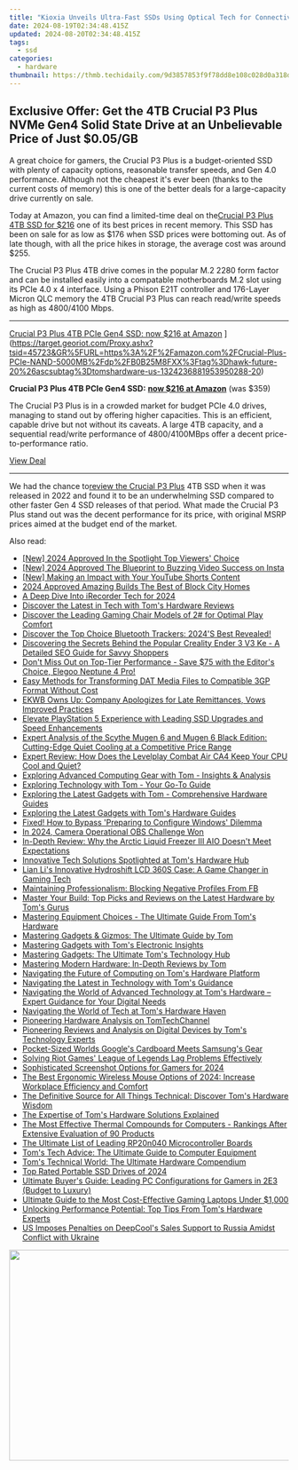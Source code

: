 ```yaml
---
title: "Kioxia Unveils Ultra-Fast SSDs Using Optical Tech for Connectivity Beyond 40M: A Quantum Leap in Data Transfer"
date: 2024-08-19T02:34:48.415Z
updated: 2024-08-20T02:34:48.415Z
tags:
  - ssd
categories:
  - hardware
thumbnail: https://thmb.techidaily.com/9d3857853f9f78dd8e108c028d0a318d22b529786459d21ef8b234658302fc85.jpg
---
```


## Exclusive Offer: Get the 4TB Crucial P3 Plus NVMe Gen4 Solid State Drive at an Unbelievable Price of Just $0.05/GB

A great choice for gamers, the Crucial P3 Plus is a budget-oriented SSD with plenty of capacity options, reasonable transfer speeds, and Gen 4.0 performance. Although not the cheapest it's ever been (thanks to the current costs of memory) this is one of the better deals for a large-capacity drive currently on sale.

 Today at Amazon, you can find a limited-time deal on the[Crucial P3 Plus 4TB SSD for $216](https://target.georiot.com/Proxy.ashx?tsid=45723&GR%5FURL=https%3A%2F%2Famazon.com%2FCrucial-Plus-PCIe-NAND-5000MB%2Fdp%2FB0B25M8FXX%3Ftag%3Dhawk-future-20%26ascsubtag%3Dtomshardware-us-6666709869348791406-20) one of its best prices in recent memory. This SSD has been on sale for as low as $176 when SSD prices were bottoming out. As of late though, with all the price hikes in storage, the average cost was around $255\.

 The Crucial P3 Plus 4TB drive comes in the popular M.2 2280 form factor and can be installed easily into a compatable motherboards M.2 slot using its PCIe 4.0 x 4 interface. Using a Phison E21T controller and 176-Layer Micron QLC memory the 4TB Crucial P3 Plus can reach read/write speeds as high as 4800/4100 Mbps.

---

[Crucial P3 Plus 4TB PCIe Gen4 SSD: now $216 at Amazon](https://cdn.mos.cms.futurecdn.net/ppLtxNCyuBrqDJR5bigzTS-200-100.jpg "Crucial P3 Plus 4TB PCIe Gen4 SSD: now $216 at Amazon") ](https://target.georiot.com/Proxy.ashx?tsid=45723&GR%5FURL=https%3A%2F%2Famazon.com%2FCrucial-Plus-PCIe-NAND-5000MB%2Fdp%2FB0B25M8FXX%3Ftag%3Dhawk-future-20%26ascsubtag%3Dtomshardware-us-1324236881953950288-20)

**Crucial P3 Plus 4TB PCIe Gen4 SSD:** [**now $216 at Amazon**](https://target.georiot.com/Proxy.ashx?tsid=45723&GR%5FURL=https%3A%2F%2Famazon.com%2FCrucial-Plus-PCIe-NAND-5000MB%2Fdp%2FB0B25M8FXX%3Ftag%3Dhawk-future-20%26ascsubtag%3Dtomshardware-us-1333343048881198109-20) (was $359)  
  
 The Crucial P3 Plus is in a crowded market for budget PCIe 4.0 drives, managing to stand out by offering higher capacities. This is an efficient, capable drive but not without its caveats. A large 4TB capacity, and a sequential read/write performance of 4800/4100MBps offer a decent price-to-performance ratio.

[View Deal](https://target.georiot.com/Proxy.ashx?tsid=45723&GR%5FURL=https%3A%2F%2Famazon.com%2FCrucial-Plus-PCIe-NAND-5000MB%2Fdp%2FB0B25M8FXX%3Ftag%3Dhawk-future-20%26ascsubtag%3Dtomshardware-us-1324236881953950288-20)

---

 We had the chance to[review the Crucial P3 Plus](https://tools.techidaily.com) 4TB SSD when it was released in 2022 and found it to be an underwhelming SSD compared to other faster Gen 4 SSD releases of that period. What made the Crucial P3 Plus stand out was the decent performance for its price, with original MSRP prices aimed at the budget end of the market.

<ins class="adsbygoogle"
     style="display:block"
     data-ad-format="autorelaxed"
     data-ad-client="ca-pub-7571918770474297"
     data-ad-slot="1223367746"></ins>



<ins class="adsbygoogle"
     style="display:block"
     data-ad-client="ca-pub-7571918770474297"
     data-ad-slot="8358498916"
     data-ad-format="auto"
     data-full-width-responsive="true"></ins>

<span class="atpl-alsoreadstyle">Also read:</span>
<div><ul>
<li><a href="https://facebook-video-recording.techidaily.com/new-2024-approved-in-the-spotlight-top-viewers-choice/"><u>[New] 2024 Approved  In the Spotlight  Top Viewers' Choice</u></a></li>
<li><a href="https://instagram-videos.techidaily.com/new-2024-approved-the-blueprint-to-buzzing-video-success-on-insta/"><u>[New] 2024 Approved  The Blueprint to Buzzing Video Success on Insta</u></a></li>
<li><a href="https://facebook-record-videos.techidaily.com/new-making-an-impact-with-your-youtube-shorts-content/"><u>[New] Making an Impact with Your YouTube Shorts Content</u></a></li>
<li><a href="https://on-screen-recording.techidaily.com/2024-approved-amazing-builds-the-best-of-block-city-homes/"><u>2024 Approved  Amazing Builds  The Best of Block City Homes</u></a></li>
<li><a href="https://desktop-recording.techidaily.com/a-deep-dive-into-irecorder-tech-for-2024/"><u>A Deep Dive Into iRecorder Tech for 2024</u></a></li>
<li><a href="https://hardware-tips.techidaily.com/discover-the-latest-in-tech-with-toms-hardware-reviews/"><u>Discover the Latest in Tech with Tom's Hardware Reviews</u></a></li>
<li><a href="https://hardware-tips.techidaily.com/discover-the-leading-gaming-chair-models-of-2-for-optimal-play-comfort/"><u>Discover the Leading Gaming Chair Models of 2# for Optimal Play Comfort</u></a></li>
<li><a href="https://techtrends.techidaily.com/discover-the-top-choice-bluetooth-trackers-2024s-best-revealed/"><u>Discover the Top Choice Bluetooth Trackers: 2024'S Best Revealed!</u></a></li>
<li><a href="https://hardware-tips.techidaily.com/discovering-the-secrets-behind-the-popular-creality-ender-3-v3-ke-a-detailed-seo-guide-for-savvy-shoppers/"><u>Discovering the Secrets Behind the Popular Creality Ender 3 V3 Ke - A Detailed SEO Guide for Savvy Shoppers</u></a></li>
<li><a href="https://hardware-tips.techidaily.com/dont-miss-out-on-top-tier-performance-save-75-with-the-editors-choice-elegoo-neptune-4-pro/"><u>Don't Miss Out on Top-Tier Performance - Save $75 with the Editor's Choice, Elegoo Neptune 4 Pro!</u></a></li>
<li><a href="https://media-tips.techidaily.com/easy-methods-for-transforming-dat-media-files-to-compatible-3gp-format-without-cost/"><u>Easy Methods for Transforming DAT Media Files to Compatible 3GP Format Without Cost</u></a></li>
<li><a href="https://hardware-tips.techidaily.com/ekwb-owns-up-company-apologizes-for-late-remittances-vows-improved-practices/"><u>EKWB Owns Up: Company Apologizes for Late Remittances, Vows Improved Practices</u></a></li>
<li><a href="https://hardware-tips.techidaily.com/elevate-playstation-5-experience-with-leading-ssd-upgrades-and-speed-enhancements/"><u>Elevate PlayStation 5 Experience with Leading SSD Upgrades and Speed Enhancements</u></a></li>
<li><a href="https://hardware-tips.techidaily.com/expert-analysis-of-the-scythe-mugen-6-and-mugen-6-black-edition-cutting-edge-quiet-cooling-at-a-competitive-price-range/"><u>Expert Analysis of the Scythe Mugen 6 and Mugen 6 Black Edition: Cutting-Edge Quiet Cooling at a Competitive Price Range</u></a></li>
<li><a href="https://hardware-tips.techidaily.com/expert-review-how-does-the-levelplay-combat-air-ca4-keep-your-cpu-cool-and-quiet/"><u>Expert Review: How Does the Levelplay Combat Air CA4 Keep Your CPU Cool and Quiet?</u></a></li>
<li><a href="https://hardware-tips.techidaily.com/exploring-advanced-computing-gear-with-tom-insights-and-analysis/"><u>Exploring Advanced Computing Gear with Tom - Insights & Analysis</u></a></li>
<li><a href="https://hardware-tips.techidaily.com/exploring-technology-with-tom-your-go-to-guide/"><u>Exploring Technology with Tom - Your Go-To Guide</u></a></li>
<li><a href="https://hardware-tips.techidaily.com/exploring-the-latest-gadgets-with-tom-comprehensive-hardware-guides/"><u>Exploring the Latest Gadgets with Tom - Comprehensive Hardware Guides</u></a></li>
<li><a href="https://hardware-tips.techidaily.com/exploring-the-latest-gadgets-with-toms-hardware-guides/"><u>Exploring the Latest Gadgets with Tom's Hardware Guides</u></a></li>
<li><a href="https://win-howtos.techidaily.com/fixed-how-to-bypass-preparing-to-configure-windows-dilemma/"><u>Fixed! How to Bypass 'Preparing to Configure Windows' Dilemma</u></a></li>
<li><a href="https://desktop-recording.techidaily.com/in-2024-camera-operational-obs-challenge-won/"><u>In 2024, Camera Operational  OBS Challenge Won</u></a></li>
<li><a href="https://hardware-tips.techidaily.com/in-depth-review-why-the-arctic-liquid-freezer-iii-aio-doesnt-meet-expectations/"><u>In-Depth Review: Why the Arctic Liquid Freezer III AIO Doesn't Meet Expectations</u></a></li>
<li><a href="https://hardware-tips.techidaily.com/innovative-tech-solutions-spotlighted-at-toms-hardware-hub/"><u>Innovative Tech Solutions Spotlighted at Tom's Hardware Hub</u></a></li>
<li><a href="https://hardware-tips.techidaily.com/lian-lis-innovative-hydroshift-lcd-360s-case-a-game-changer-in-gaming-tech/"><u>Lian Li's Innovative Hydroshift LCD 360S Case: A Game Changer in Gaming Tech</u></a></li>
<li><a href="https://facebook.techidaily.com/maintaining-professionalism-blocking-negative-profiles-from-fb/"><u>Maintaining Professionalism: Blocking Negative Profiles From FB</u></a></li>
<li><a href="https://hardware-tips.techidaily.com/master-your-build-top-picks-and-reviews-on-the-latest-hardware-by-toms-gurus/"><u>Master Your Build: Top Picks and Reviews on the Latest Hardware by Tom's Gurus</u></a></li>
<li><a href="https://hardware-tips.techidaily.com/mastering-equipment-choices-the-ultimate-guide-from-toms-hardware/"><u>Mastering Equipment Choices - The Ultimate Guide From Tom's Hardware</u></a></li>
<li><a href="https://hardware-tips.techidaily.com/mastering-gadgets-and-gizmos-the-ultimate-guide-by-tom/"><u>Mastering Gadgets & Gizmos: The Ultimate Guide by Tom</u></a></li>
<li><a href="https://hardware-tips.techidaily.com/mastering-gadgets-with-toms-electronic-insights/"><u>Mastering Gadgets with Tom's Electronic Insights</u></a></li>
<li><a href="https://hardware-tips.techidaily.com/mastering-gadgets-the-ultimate-toms-technology-hub/"><u>Mastering Gadgets: The Ultimate Tom's Technology Hub</u></a></li>
<li><a href="https://hardware-tips.techidaily.com/mastering-modern-hardware-in-depth-reviews-by-tom/"><u>Mastering Modern Hardware: In-Depth Reviews by Tom</u></a></li>
<li><a href="https://hardware-tips.techidaily.com/navigating-the-future-of-computing-on-toms-hardware-platform/"><u>Navigating the Future of Computing on Tom's Hardware Platform</u></a></li>
<li><a href="https://hardware-tips.techidaily.com/navigating-the-latest-in-technology-with-toms-guidance/"><u>Navigating the Latest in Technology with Tom's Guidance</u></a></li>
<li><a href="https://hardware-tips.techidaily.com/navigating-the-world-of-advanced-technology-at-toms-hardware-expert-guidance-for-your-digital-needs/"><u>Navigating the World of Advanced Technology at Tom's Hardware – Expert Guidance for Your Digital Needs</u></a></li>
<li><a href="https://hardware-tips.techidaily.com/navigating-the-world-of-tech-at-toms-hardware-haven/"><u>Navigating the World of Tech at Tom's Hardware Haven</u></a></li>
<li><a href="https://hardware-tips.techidaily.com/pioneering-hardware-analysis-on-tomtechchannel/"><u>Pioneering Hardware Analysis on TomTechChannel</u></a></li>
<li><a href="https://hardware-tips.techidaily.com/pioneering-reviews-and-analysis-on-digital-devices-by-toms-technology-experts/"><u>Pioneering Reviews and Analysis on Digital Devices by Tom's Technology Experts</u></a></li>
<li><a href="https://fox-friendly.techidaily.com/pocket-sized-worlds-googles-cardboard-meets-samsungs-gear/"><u>Pocket-Sized Worlds  Google's Cardboard Meets Samsung's Gear</u></a></li>
<li><a href="https://program-issues.techidaily.com/solving-riot-games-league-of-legends-lag-problems-effectively/"><u>Solving Riot Games' League of Legends Lag Problems Effectively</u></a></li>
<li><a href="https://on-screen-recording.techidaily.com/sophisticated-screenshot-options-for-gamers-for-2024/"><u>Sophisticated Screenshot Options for Gamers for 2024</u></a></li>
<li><a href="https://hardware-tips.techidaily.com/the-best-ergonomic-wireless-mouse-options-of-2024-increase-workplace-efficiency-and-comfort/"><u>The Best Ergonomic Wireless Mouse Options of 2024: Increase Workplace Efficiency and Comfort</u></a></li>
<li><a href="https://hardware-tips.techidaily.com/the-definitive-source-for-all-things-technical-discover-toms-hardware-wisdom/"><u>The Definitive Source for All Things Technical: Discover Tom's Hardware Wisdom</u></a></li>
<li><a href="https://hardware-tips.techidaily.com/the-expertise-of-toms-hardware-solutions-explained/"><u>The Expertise of Tom's Hardware Solutions Explained</u></a></li>
<li><a href="https://hardware-tips.techidaily.com/the-most-effective-thermal-compounds-for-computers-rankings-after-extensive-evaluation-of-90-products/"><u>The Most Effective Thermal Compounds for Computers - Rankings After Extensive Evaluation of 90 Products</u></a></li>
<li><a href="https://hardware-tips.techidaily.com/the-ultimate-list-of-leading-rp20n040-microcontroller-boards/"><u>The Ultimate List of Leading RP20n040 Microcontroller Boards</u></a></li>
<li><a href="https://hardware-tips.techidaily.com/toms-tech-advice-the-ultimate-guide-to-computer-equipment/"><u>Tom's Tech Advice: The Ultimate Guide to Computer Equipment</u></a></li>
<li><a href="https://hardware-tips.techidaily.com/toms-technical-world-the-ultimate-hardware-compendium/"><u>Tom's Technical World: The Ultimate Hardware Compendium</u></a></li>
<li><a href="https://hardware-tips.techidaily.com/top-rated-portable-ssd-drives-of-2024/"><u>Top Rated Portable SSD Drives of 2024</u></a></li>
<li><a href="https://hardware-tips.techidaily.com/ultimate-buyers-guide-leading-pc-configurations-for-gamers-in-2e3-budget-to-luxury/"><u>Ultimate Buyer's Guide: Leading PC Configurations for Gamers in 2E3 (Budget to Luxury)</u></a></li>
<li><a href="https://hardware-tips.techidaily.com/ultimate-guide-to-the-most-cost-effective-gaming-laptops-under-1000/"><u>Ultimate Guide to the Most Cost-Effective Gaming Laptops Under $1,000</u></a></li>
<li><a href="https://hardware-tips.techidaily.com/unlocking-performance-potential-top-tips-from-toms-hardware-experts/"><u>Unlocking Performance Potential: Top Tips From Tom's Hardware Experts</u></a></li>
<li><a href="https://hardware-tips.techidaily.com/us-imposes-penalties-on-deepcools-sales-support-to-russia-amidst-conflict-with-ukraine/"><u>US Imposes Penalties on DeepCool's Sales Support to Russia Amidst Conflict with Ukraine</u></a></li>
</ul></div>

<!-- affiliate ads begin -->
<a href="https://twopages.pxf.io/c/5597632/2016067/18544" target="_top" id="2016067"><img src="//a.impactradius-go.com/display-ad/18544-2016067" border="0" alt="" width="1020" height="380"/></a><img height="0" width="0" src="https://imp.pxf.io/i/5597632/2016067/18544" style="position:absolute;visibility:hidden;" border="0" />
<!-- affiliate ads end -->